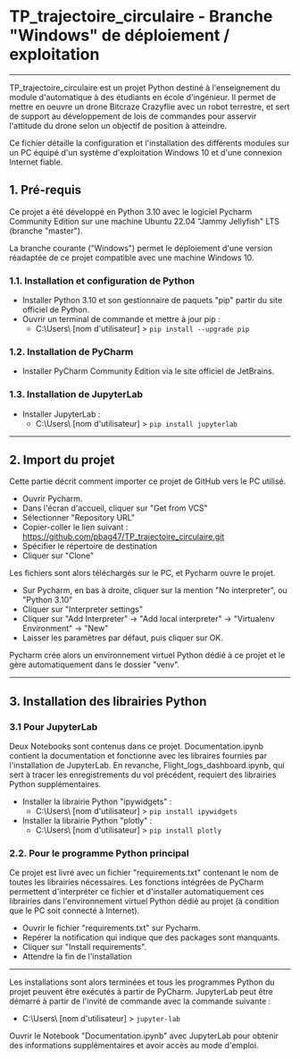 # TP_trajectoire_circulaire - Branche "Windows" de déploiement / exploitation
___

TP_trajectoire_circulaire est un projet Python destiné à l'enseignement du module d'automatique à des étudiants en école d'ingénieur.
Il permet de mettre en oeuvre un drone Bitcraze Crazyflie avec un robot terrestre, et sert de support au développement de lois de commandes pour asservir 
l'attitude du drone selon un objectif de position à atteindre.

Ce fichier détaille la configuration et l'installation des différents modules sur un PC équipé d'un système d'exploitation Windows 10 et d'une connexion Internet fiable.

## 1. Pré-requis
Ce projet a été développé en Python 3.10 avec le logiciel Pycharm Community Edition sur une machine Ubuntu 22.04 "Jammy Jellyfish" LTS (branche "master").

La branche courante ("Windows") permet le déploiement d'une version réadaptée de ce projet compatible avec une machine Windows 10.

### 1.1. Installation et configuration de Python
- Installer Python 3.10 et son gestionnaire de paquets "pip"  partir du site officiel de Python.
- Ouvrir un terminal de commande et mettre à jour pip :
  + C:\Users\ [nom d'utilisateur] > ```pip install --upgrade pip```

### 1.2. Installation de PyCharm
- Installer PyCharm Community Edition via le site officiel de JetBrains.

### 1.3. Installation de JupyterLab
- Installer JupyterLab : 
  + C:\Users\ [nom d'utilisateur] > ```pip install jupyterlab```

___

## 2. Import du projet

Cette partie décrit comment importer ce projet de GitHub vers le PC utilisé.

- Ouvrir Pycharm.
- Dans l'écran d'accueil, cliquer sur "Get from VCS"
- Sélectionner "Repository URL"
- Copier-coller le lien suivant : https://github.com/pbag47/TP_trajectoire_circulaire.git
- Spécifier le répertoire de destination
- Cliquer sur "Clone"

Les fichiers sont alors téléchargés sur le PC, et Pycharm ouvre le projet.

- Sur Pycharm, en bas à droite, cliquer sur la mention "No interpreter", ou "Python 3.10"
- Cliquer sur "Interpreter settings"
- Cliquer sur "Add Interpreter" -> "Add local interpreter" -> "Virtualenv Environment" -> "New"
- Laisser les paramètres par défaut, puis cliquer sur OK.

Pycharm crée alors un environnement virtuel Python dédié à ce projet et le gère automatiquement dans le dossier "venv".

___

## 3. Installation des librairies Python

### 3.1 Pour JupyterLab

Deux Notebooks sont contenus dans ce projet. 
Documentation.ipynb contient la documentation et fonctionne avec les libraires fournies par l'installation de JupyterLab.
En revanche, Flight_logs_dashboard.ipynb, qui sert à tracer les enregistrements du vol précédent, requiert des librairies Python supplémentaires.
- Installer la librairie Python "ipywidgets" :
  + C:\Users\ [nom d'utilisateur] > ```pip install ipywidgets```
- Installer la librairie Python "plotly" :
  + C:\Users\ [nom d'utilisateur] > ```pip install plotly```

### 2.2. Pour le programme Python principal

Ce projet est livré avec un fichier "requirements.txt" contenant le nom de toutes les librairies nécessaires. Les fonctions intégrées de PyCharm permettent d'interpréter ce fichier et d'installer automatiquement ces librairies dans l'environnement virtuel Python dédié au projet (à condition que le PC soit connecté à Internet).
- Ouvrir le fichier "requirements.txt" sur Pycharm.
- Repérer la notification qui indique que des packages sont manquants.
- Cliquer sur "Install requirements".
- Attendre la fin de l'installation

___

Les installations sont alors terminées et tous les programmes Python du projet peuvent être exécutés à partir de PyCharm.
JupyterLab peut être démarré à partir de l'invité de commande avec la commande suivante :
  + C:\Users\ [nom d'utilisateur] > ```jupyter-lab```

Ouvrir le Notebook "Documentation.ipynb" avec JupyterLab pour obtenir des informations supplémentaires et avoir accès au mode d'emploi.

